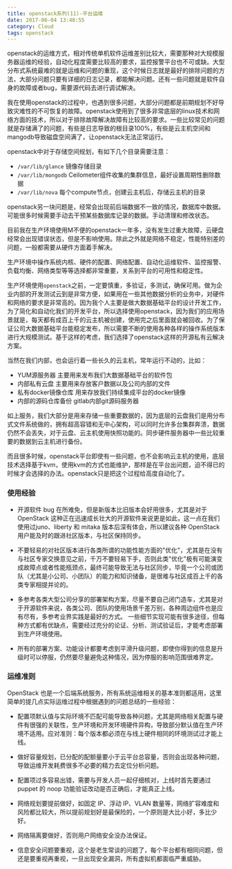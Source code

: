 ```yaml
---
title: openstack系列(11)-平台运维
date: 2017-06-04 13:48:55
category: Cloud
tags: openstack
---
```

openstack的运维方式，相对传统单机软件运维差别比较大，需要那种对大规模服务器运维的经验，自动化程度需要比较高的要求，监控报警平台也不可或缺。大型分布式系统最难的就是运维和问题的重现，这个时候日志就是最好的排除问题的方法，大部分问题只要有详细的日志记录，都能解决问题。还有一些问题就是软件自身的故障或者bug，需要源代码去进行调试解决。

我在使用openstack的过程中，也遇到很多问题，大部分问题都是前期规划不好导致灾难性的不可恢复的故障。openstack使用到了很多非常底层的linux技术和网络方面的技术，所以对于排除故障解决故障有比较高的要求。一些比较常见的问题就是存储满了的问题，有些是日志导致的根目录100%，有些是云主机空间和mangodb导致磁盘空间满了，让openstack无法正常运行。

openstack中对于存储空间规划，有如下几个目录需要注意：

- `/var/lib/glance`         镜像存储目录
- `/var/lib/mongodb`        Ceilometer组件收集的集群信息，最好设置周期性删除数据
- `/var/lib/nova`           每个compute节点，创建云主机后，存储云主机的目录

openstack另一块问题是，经常会出现前后端数据不一致的情况，数据库中数据。可能很多时候需要手动去干预某些数据库记录的数据。手动清理和修改状态。

目前我在生产环境使用M不便的openstack一年多，没有发生过重大故障，云硬盘经常会出现错误状态，但是不影响使用。除此之外就是网络不稳定，性能特别差的问题，一般都需要从硬件方面着手解决。

生产环境中操作系统内核、硬件的配置、网络配置、自动化运维软件、监控报警、负载均衡、网络类型等等选择都非常重要，关系到平台的可用性和稳定性。

生产环境使用`openstack`之前，一定要慎重，多验证，多测试，确保可用。做为企业内部的开发测试云到是非常方便，如果用在一些其他数据分析的业务中，对硬件和网络的要求是非常高的。因为我个人主要是做大数据基础平台的设计开发工作，为了简化和自动化我们的开发平台，所以选择使用openstack，因为我们的应用场景就是，每天都有成百上千的云主机被创建，使用完之后里面就会被回收。为了保证公司大数据基础平台能稳定发布，所以需要不断的使用各种各样的操作系统版本进行大规模测试。基于这样的考虑，我们选择了openstack这样的开源私有云解决方案。

当然在我们内部，也会运行着一些长久的云主机，常年运行不动的，比如：

- YUM源服务器            主要用来发布我们大数据基础平台的软件包
- 内部私有云盘            主要用来存放客户数据以及公司内部的文件
- 私有docker镜像仓库      用来存放我们持续集成平台的docker镜像
- 内部的源码仓库备份       gitlab内部git源码服务器

如上服务，我们大部分是用来存储一些重要数据的，因为底层的云盘我们是用分布式文件系统做的，拥有超高容错和无中心架构，可以同时允许多台集群奔溃，数据仍然不会丢失，对于云盘、云主机使用快照功能的。同步硬件服务器中一些比较重要的数据到云主机进行备份。

而且很多时候，openstack平台即使有一些问题，也不会影响云主机的使用，底层技术选择基于kvm，使用kvm的方式也能维护，那样是在平台出问题，迫不得已的时候才会选择的办法。openstack只是把这个过程给高度自动化了。

### 使用经验

- 开源软件 bug 在所难免，但是新版本比旧版本会好用很多，尤其是对于 OpenStack 这种正在迅速成长壮大的开源软件来说更是如此，这一点在我们使用过juno、liberty 和 mitaka 版本后深有体会，所以建议各种 OpenStack 用户能及时的跟进社区版本，与社区保持同步。

- 不要轻易的对社区版本进行各类所谓的功能性能方面的"优化"，尤其是在没有与社区专家交换意见之前，千万不要轻易下手，否则此类"优化"极有可能演变成故障点或者性能瓶颈点，最终可能导致无法与社区同步，毕竟一个公司或团队（尤其是小公司、小团队）的能力和知识储备，是很难与社区成百上千的各类专家相提并论的。

- 多参考各类大型公司分享的部署架构方案，尽量不要自己闭门造车，尤其是对于开源软件来说，各类公司、团队的使用场景千差万别，各种周边组件也是应有尽有，多参考业界实践是最好的方式。
一些细节实现可能有很多途径，但每种方式都有优缺点，需要经过充分的论证、分析、测试验证后，才能考虑部署到生产环境使用。

- 所有的部署方案、功能设计都要考虑到平滑升级问题，即使你得到的信息是升级时可以停服，仍然要尽量避免这种情况，因为停服的影响范围很难界定。

### 运维准则

OpenStack 也是一个后端系统服务，所有系统运维相关的基本准则都适用，这里简单的提几点实际运维过程中根据遇到的问题总结的一些经验：

- 配置项默认值与实际环境不匹配可能导致各种问题，尤其是网络相关配置与硬件有很强的关联性，生产环境和开发环境硬件异构，导致部分默认值在生产环境不适用。应对准则：每个版本都必须在与线上硬件相同的环境测试过才能上线。

- 做好容量规划，已分配的配额量要小于云平台总容量，否则会出现各种问题，导致运维开发耗费很多不必要的精力去定位分析问题。

- 配置项过多容易出错，需要与开发人员一起仔细核对，上线时首先要通过 puppet 的 noop 功能验证改动是否正确后，才能真正上线。

- 网络规划要提前做好，如固定 IP、浮动 IP、VLAN 数量等，网络扩容难度和风险都比较大，所以提前规划好是最保险的，一个原则是大比小好，多比少好。

- 网络隔离要做好，否则用户网络安全没办法保证。

- 信息安全问题要重视，这个是老生常谈的问题了，每个平台都有相同问题，但还是要重视再重视，一旦出现安全漏洞，所有虚拟机都面临严重威胁。

